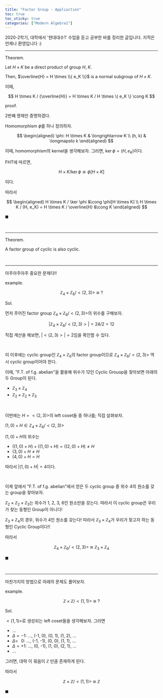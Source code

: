 ```yaml
---
title: "Factor Group - Appliaction"
toc: true
toc_sticky: true
categories: ["Modern Algebra1"]
---
```



2020-2학기, 대학에서 '현대대수1' 수업을 듣고 공부한 바를 정리한 글입니다. 지적은 언제나 환영입니다 :)

<hr>

<span class="statement-title">Theorem.</span><br>

<div class="statement" markdown="1">

Let $H \times K$ be a direct product of group $H$, $K$.

Then, $\overline{H} = H \times \\{ e_K \\}$ is a normal subgroup of $H \times K$.

이때,

$$
H \times K / {\overline{H}} = H \times K / H \times \{ e_K \} \cong K
$$

</div>

<span class="statement-title">proof.</span><br>

<div class="math-statement" markdown="1">

2번째 명제만 증명하겠다.

Homomorphism $\phi$를 하나 정의하자.

$$
\begin{aligned}
    \phi: H \times K & \longrightarrow K \\
            (h, k) & \longmapsto k
\end{aligned}
$$

이때, homomorphism의 kernel을 생각해보자. 그러면, $\ker \phi = (H, e_K)$이다.

FHT에 따르면,

$$
H \times K / {\ker \phi} \cong \phi[ H \times K ]
$$

이다.

따라서

$$
\begin{aligned}
    H \times K / \ker \phi &\cong \phi[H \times K] \\
    H \times K / (H, e_K) = H \times K / \overline{H} &\cong K
\end{aligned}
$$

$\blacksquare$

</div>


<br>
<hr>

<span class="statement-title">Theorem.</span><br>

<div class="statemeht" markdown = "1">

A factor group of cyclic is also cyclic.

</div>

<br>
<hr>

아주아주아주 중요한 문제다!!

<span class="statement-title">example.</span><br>

$$
\mathbb{Z}_4 \times \mathbb{Z}_6 / <(2, 3)> \; \cong \; ?
$$

<span class="statement-title">Sol.</span><br>

<div class="math-statement" markdown="1">

먼저 주어진 factor group $\mathbb{Z}_4 \times \mathbb{Z}_6 / <(2, 3)>$의 위수를 구해보자.

$$
\lvert \mathbb{Z}_4 \times \mathbb{Z}_6 / <(2, 3)> \rvert = 24/2 = 12
$$

직접 계산을 해보면, $\lvert <(2, 3)> \rvert = 2$임을 확인할 수 있다.

<br>

이 이후에는 cyclic group인 $\mathbb{Z}_4 \times \mathbb{Z}_6$의 factor group이므로 $\mathbb{Z}_4 \times \mathbb{Z}_6 / <(2, 3)>$ 역시 cyclic group이어야 한다.

이때, "F.T. of f.g. abelian"을 활용해 위수가 12인 Cyclic Grouop을 찾아보면 아래의 두 Group이 된다.

- $\mathbb{Z}_3 \times \mathbb{Z}_4$
- $\mathbb{Z}_2 \times \mathbb{Z}_2 \times \mathbb{Z}_3$

<br>

이번에는 $H = <(2, 3)>$의 left coset들 중 하나를; 직접 살펴보자.

$(1, 0) + H \in \mathbb{Z}_4 \times \mathbb{Z}_6 / <(2, 3)>$

$(1, 0) + H$의 위수는

- $\left((1, 0) + H\right) + \left((1, 0) + H\right) = \left((2, 0) + H\right) \ne H$
- $(3, 0) + H \ne H$
- $(4, 0) + H = H$

따라서 $\lvert (1, 0) + H \rvert = 4$이다.

<br>

이제 앞에서 "F.T. of f.g. abelian"에서 얻은 두 cyclic group 중 위수 4의 원소를 갖는 group을 찾아보자.

$\mathbb{Z}_2 \times \mathbb{Z}_2 \times \mathbb{Z}_3$는 위수가 1, 2, 3, 6인 원소만을 갖는다. 따라서 이 cyclic group은 우리가 찾는 동형인 Group이 아니다!

$\mathbb{Z}_3 \times \mathbb{Z}_4$의 경우, 위수가 4인 원소를 갖는다! 따라서 $\mathbb{Z}_3 \times \mathbb{Z}_4$가 우리가 찾고자 하는 동형인 Cyclic Group이다!!

따라서

$$
\mathbb{Z}_4 \times \mathbb{Z}_6 / <(2, 3)> \; \cong \; \mathbb{Z}_3 \times \mathbb{Z}_4
$$

$\blacksquare$

</div>

<br>
<hr>

마찬가지의 방법으로 아래의 문제도 풀어보자.

<span class="statement-title">example.</span><br>

$$
\mathbb{Z} \times \mathbb{Z} / <(1, 1)> \; \cong \; ?
$$

<span class="statement-title">Sol.</span><br>

<div class="math-statement" markdown="1">

$<(1, 1)>$로 생성되는 left coset들을 생각해보자. 그러면

- ...
- $\Delta = -1$: ..., (-1, 0), (0, 1), (1, 2), ...
- $\Delta = \;\;\; 0$: ..., (-1, -1), (0, 0), (1, 1), ...
- $\Delta = +1$: ..., (0, -1), (1, 0), (2, 1), ...
- ...

그러면, 대략 이 묶음이 $\mathbb{Z}$ 만큼 존재하게 된다.

따라서

$$
\mathbb{Z} \times \mathbb{Z} / <(1, 1)> \; \cong \; \mathbb{Z}
$$

$\blacksquare$

</div>

